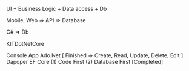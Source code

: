 UI + Business Logic + Data access + Db

Mobile, Web => API => Database


C# => Db

KlTDotNetCore

Console App
Ado.Net [ Finished => Create, Read, Update, Delete, Edit ]
Dapoper 
EF Core
(1) Code First
(2) Database First [Completed]